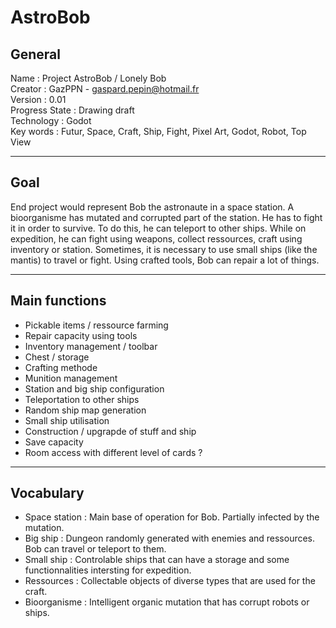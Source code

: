 # AstroBob

<h2>General</h2>

Name : Project AstroBob / Lonely Bob
<br/>
Creator : GazPPN - gaspard.pepin@hotmail.fr
<br/>
Version : 0.01
<br/>
Progress State : Drawing draft
<br/>
Technology : Godot
<br/>
Key words : Futur, Space, Craft, Ship, Fight, Pixel Art, Godot, Robot, Top View

--------------------

<h2>Goal</h2>

End project would represent Bob the astronaute in a space station. A bioorganisme has mutated and corrupted part of the station. He has to fight it in order to survive. To do this, he can teleport to other ships. While on expedition, he can fight using weapons, collect ressources, craft using inventory or station. Sometimes, it is necessary to use small ships (like the mantis) to travel or fight. Using crafted tools, Bob can repair a lot of things.

--------------------

<h2>Main functions</h2>
    <ul>
        <li>Pickable items / ressource farming</li>
        <li>Repair capacity using tools</li>
        <li>Inventory management / toolbar</li>
        <li>Chest / storage</li>
        <li>Crafting methode</li>
        <li>Munition management</li>
        <li>Station and big ship configuration</li>
        <li>Teleportation to other ships</li>
        <li>Random ship map generation</li>
        <li>Small ship utilisation</li>
        <li>Construction / upgrapde of stuff and ship</li>
        <li>Save capacity</li>
        <li>Room access with different level of cards ?</li>
    </ul>

--------------------

<h2>Vocabulary</h2>

<ul>
    <li>Space station : Main base of operation for Bob. Partially infected by the mutation.</li>
    <li>Big ship : Dungeon randomly generated with enemies and ressources. Bob can travel or teleport to them.</li>
    <li>Small ship : Controlable ships that can have a storage and some functionnalities intersting for expedition.</li>
    <li>Ressources : Collectable objects of diverse types that are used for the craft.</li>
    <li>Bioorganisme : Intelligent organic mutation that has corrupt robots or ships.</li>
</ul>